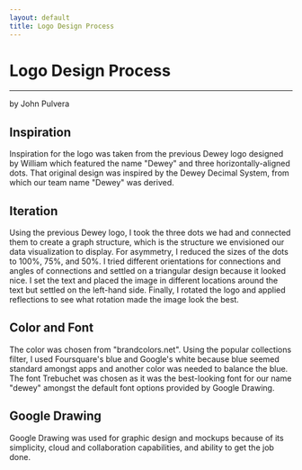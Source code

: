 ```yaml
---
layout: default
title: Logo Design Process
---
```


# Logo Design Process
--------------
by John Pulvera

## Inspiration

Inspiration for the logo was taken from the previous Dewey logo designed by William which featured the name "Dewey" and three horizontally-aligned dots.  That original design was inspired by the Dewey Decimal System, from which our team name "Dewey" was derived.

## Iteration

Using the previous Dewey logo, I took the three dots we had and connected them to create a graph structure, which is the structure we envisioned our data visualization to display.  For asymmetry, I reduced the sizes of the dots to 100%, 75%, and 50%.  I tried different orientations for connections and angles of connections and settled on a triangular design because it looked nice.  I set the text and placed the image in different locations around the text but settled on the left-hand side.  Finally, I rotated the logo and applied reflections to see what rotation made the image look the best.

## Color and Font

The color was chosen from "brandcolors.net".  Using the popular collections filter, I used Foursquare's blue and Google's white because blue seemed standard amongst apps and another color was needed to balance the blue.  The font Trebuchet was chosen as it was the best-looking font for our name "dewey" amongst the default font options provided by Google Drawing.

## Google Drawing

Google Drawing was used for graphic design and mockups because of its simplicity, cloud and collaboration capabilities, and ability to get the job done.
